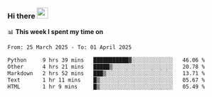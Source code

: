 ### Hi there <a href="https://www.gautamkrishnar.com/"><img src="https://media.giphy.com/media/hvRJCLFzcasrR4ia7z/giphy.gif" width="25px"></a>

📊 **This week I spent my time on**

<!--START_SECTION:waka-->

```txt
From: 25 March 2025 - To: 01 April 2025

Python     9 hrs 39 mins   ███████████▓░░░░░░░░░░░░░   46.06 %
Other      4 hrs 21 mins   █████▒░░░░░░░░░░░░░░░░░░░   20.78 %
Markdown   2 hrs 52 mins   ███▒░░░░░░░░░░░░░░░░░░░░░   13.71 %
Text       1 hr 11 mins    █▒░░░░░░░░░░░░░░░░░░░░░░░   05.67 %
HTML       1 hr 9 mins     █▒░░░░░░░░░░░░░░░░░░░░░░░   05.49 %
```

<!--END_SECTION:waka-->
